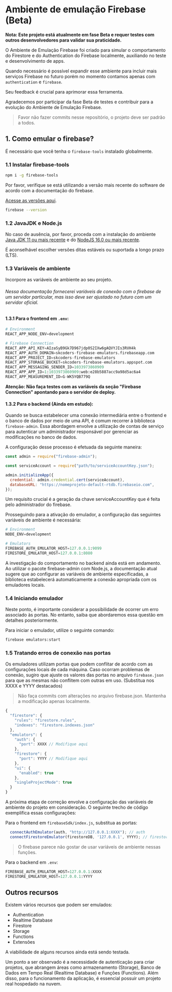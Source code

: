 # Ambiente de emulação Firebase (Beta)
**Nota: Este projeto está atualmente em fase Beta e requer testes com outros desenvolvedores para validar sua praticidade.**

O Ambiente de Emulação Firebase foi criado para simular o comportamento do Firestore e do Authentication do Firebase localmente, auxiliando no teste e desenvolvimento de apps.

Quando necessário é possível expandir esse ambiente para incluir mais serviços Firebase no futuro porém no momento contamos apenas com `authentication` e `firebase`.

Seu feedback é crucial para aprimorar essa ferramenta.

Agradecemos por participar da fase Beta de testes e contribuir para a evolução do Ambiente de Emulação Firebase.

> Favor não fazer commits nesse repositório, o projeto deve ser padrão a todos.

## 1. Como emular o firebase?
É necessário que você tenha o `firebase-tools` instalado globalmente.

### 1.1 Instalar firebase-tools
```sh
npm i -g firebase-tools
```

Por favor, verifique se está utilizando a versão mais recente do software de acordo com a documentação do firebase.

[Acesse as versões aqui](https://firebase.google.com/support/releases).

```sh
firebase --version
```

### 1.2 JavaJDK e Node.js
No caso de ausência, por favor, proceda com a instalação do ambiente [Java JDK 11 ou mais recente](https://jdk.java.net/) e do [NodeJS 16.0 ou mais recente](https://nodejs.org/en/download).

É aconselhável escolher versões ditas estáveis ou suportada a longo prazo (LTS).

### 1.3 Variáveis de ambiente
 Incorpore as variáveis de ambiente ao seu projeto.

###### Nessa documentação fornecerei variáveis de conexão com o firebase de um servidor particular, mas isso deve ser ajustado no futuro com um servidor oficial.

#### 1.3.1 Para o frontend em `.env`:
```py
# Environment
REACT_APP_NODE_ENV=development

# Firebase Connection
REACT_APP_API_KEY=AIzaSyB9Gk7D967jdp0S2IXw6gAQVYJIs3RVH4k
REACT_APP_AUTH_DOMAIN=skcoders-firebase-emulators.firebaseapp.com
REACT_APP_PROJECT_ID=skcoders-firebase-emulators
REACT_APP_STORAGE_BUCKET=skcoders-firebase-emulators.appspot.com
REACT_APP_MESSAGING_SENDER_ID=1033973860909
REACT_APP_APP_ID=1:1033973860909:web:e28b5887acc9a98d5ac6a4
REACT_APP_MEASUREMENT_ID=G-WK5YQB779Q
```

**Atenção: Não faça testes com as variáveis da seção "Firebase Connection" apontando para o servidor de deploy.**

#### 1.3.2 Para o backend (Ainda em estudo):
Quando se busca estabelecer uma conexão intermediária entre o frontend e o banco de dados por meio de uma API, é comum recorrer à biblioteca `firebase-admin`. Essa abordagem envolve a utilização de contas de serviço para autenticar um administrador responsável por gerenciar as modificações no banco de dados.

A configuração desse processo é efetuada da seguinte maneira:

```js
const admin = require("firebase-admin");

const serviceAccount = require("path/to/serviceAccountKey.json");

admin.initializeApp({
  credential: admin.credential.cert(serviceAccount),
  databaseURL: "https://nomeprojeto-default-rtdb.firebaseio.com",
});
```

Um requisito crucial é a geração da chave serviceAccountKey que é feita pelo administrador do firebase.

Prosseguindo para a ativação do emulador, a configuração das seguintes variáveis de ambiente é necessária:

```py
# Environment
NODE_ENV=development

# Emulators
FIREBASE_AUTH_EMULATOR_HOST=127.0.0.1:9099
FIRESTORE_EMULATOR_HOST=127.0.0.1:8080
```


A investigação do comportamento no backend ainda está em andamento. Ao utilizar o pacote firebase-admin com Node.js, a documentação atual sugere que ao configurar as variáveis de ambiente especificadas, a biblioteca estabelecerá automaticamente a conexão apropriada com os emuladores locais.

### 1.4 Iniciando emulador
Neste ponto, é importante considerar a possibilidade de ocorrer um erro associado às portas. No entanto, saiba que abordaremos essa questão em detalhes posteriormente.

Para iniciar o emulador, utilize o seguinte comando:
```sh
firebase emulators:start
```

### 1.5 Tratando erros de conexão nas portas
Os emuladores utilizam portas que podem conflitar de acordo com as configurações locais de cada máquina. Caso ocorram problemas de conexão, sugiro que ajuste os valores das portas no arquivo `firebase.json` para que as mesmas não conflitem com outras em uso. (Substitua nos XXXX e YYYY destacados)

> Não faça commits com alterações no arquivo firebase.json. Mantenha a modificação apenas localmente.

```js
{
  "firestore": {
    "rules": "firestore.rules",
    "indexes": "firestore.indexes.json"
  },
  "emulators": {
    "auth": {
      "port": XXXX // Modifique aqui
    },
    "firestore": {
      "port": YYYY // Modifique aqui
    },
    "ui": {
      "enabled": true
    },
    "singleProjectMode": true
  }
}

```

A próxima etapa de correção envolve a configuração das variáveis de ambiente do projeto em consideração. O seguinte trecho de código exemplifica essas configurações:

Para o frontend em `firebaseSdk/index.js`, substitua as portas:
```js
  connectAuthEmulator(auth, "http://127.0.0.1:XXXX"); // auth
  connectFirestoreEmulator(firestoreDB, '127.0.0.1', YYYY); // firestore
```

> O firebase parece não gostar de usar variáveis de ambiente nessas funções.

Para o backend em `.env`:
```py
FIREBASE_AUTH_EMULATOR_HOST=127.0.0.1:XXXX
FIRESTORE_EMULATOR_HOST=127.0.0.1:YYYY
```

## Outros recursos
Existem vários recursos que podem ser emulados:
- Authentication
- Realtime Database
- Firestore
- Storage
- Functions
- Extensões

A viabilidade de alguns recursos ainda está sendo testada.

Um ponto a ser observado é a necessidade de autenticação para criar projetos, que abrangem áreas como armazenamento (Storage), Banco de Dados em Tempo Real (Realtime Database) e Funções (Functions). Além disso, para o funcionamento da aplicação, é essencial possuir um projeto real hospedado na nuvem.
